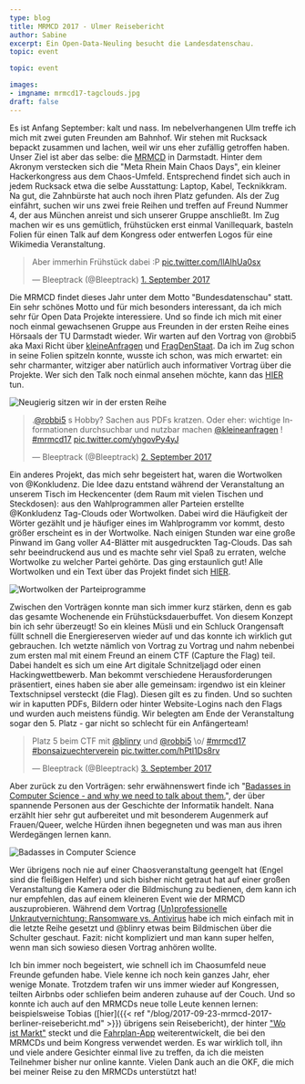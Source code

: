 ```yaml
---
type: blog
title: MRMCD 2017 - Ulmer Reisebericht
author: Sabine
excerpt: Ein Open-Data-Neuling besucht die Landesdatenschau.
topic: event

topic: event

images:
- imgname: mrmcd17-tagclouds.jpg
draft: false
---
```


Es ist Anfang September: kalt und nass. Im nebelverhangenen Ulm treffe ich mich mit zwei guten Freunden am Bahnhof. Wir stehen mit Rucksack bepackt zusammen und lachen, weil wir uns eher zufällig getroffen haben. Unser Ziel ist aber das selbe: die [MRMCD](https://mrmcd.net) in Darmstadt.
Hinter dem Akronym verstecken sich die "Meta Rhein Main Chaos Days", ein kleiner Hackerkongress aus dem Chaos-Umfeld. Entsprechend findet sich auch in jedem Rucksack etwa die selbe Ausstattung: Laptop, Kabel, Tecknikkram. Na gut, die Zahnbürste hat auch noch ihren Platz gefunden. Als der Zug einfährt, suchen wir uns zwei freie Reihen und treffen auf Freund Nummer 4, der aus München anreist und sich unserer Gruppe anschließt. Im Zug machen wir es uns gemütlich, frühstücken erst einmal Vanillequark, basteln Folien für einen Talk auf dem Kongress oder entwerfen Logos für eine Wikimedia Veranstaltung.

<blockquote class="twitter-tweet" data-lang="de"><p lang="de" dir="ltr">Aber immerhin Frühstück dabei :P <a href="https://t.co/llAIhUa0sx">pic.twitter.com/llAIhUa0sx</a></p>&mdash; Bleeptrack (@Bleeptrack) <a href="https://twitter.com/Bleeptrack/status/903557439760551936?ref_src=twsrc%5Etfw">1. September 2017</a></blockquote>
<script async src="https://platform.twitter.com/widgets.js" charset="utf-8"></script>


Die MRMCD findet dieses Jahr unter dem Motto "Bundesdatenschau" statt. Ein sehr schönes Motto und für mich besonders interessant, da ich mich sehr für Open Data Projekte interessiere. Und so finde ich mich mit einer noch einmal gewachsenen Gruppe aus Freunden in der ersten Reihe eines Hörsaals der TU Darmstadt wieder. Wir warten auf den Vortrag von @robbi5 aka Maxi Richt über [kleineAnfragen](https://kleineanfragen.de/) und [FragDenStaat](https://fragdenstaat.de/). Da ich im Zug schon in seine Folien spitzeln konnte, wusste ich schon, was mich erwartet: ein sehr charmanter, witziger aber natürlich auch informativer Vortrag über die Projekte. Wer sich den Talk noch einmal ansehen möchte, kann das [HIER](https://media.ccc.de/v/QL8FMK.) tun.

![Neugierig sitzen wir in der ersten Reihe](/blog/mrmcd17-erstereihe.jpg)

<blockquote class="twitter-tweet" data-lang="de"><p lang="de" dir="ltr">.<a href="https://twitter.com/robbi5?ref_src=twsrc%5Etfw">@robbi5</a> s Hobby? Sachen aus PDFs kratzen. Oder eher: wichtige Informationen durchsuchbar und nutzbar machen <a href="https://twitter.com/kleineanfragen?ref_src=twsrc%5Etfw">@kleineanfragen</a> ! <a href="https://twitter.com/hashtag/mrmcd17?src=hash&amp;ref_src=twsrc%5Etfw">#mrmcd17</a> <a href="https://t.co/yhgovPy4yJ">pic.twitter.com/yhgovPy4yJ</a></p>&mdash; Bleeptrack (@Bleeptrack) <a href="https://twitter.com/Bleeptrack/status/903991015115284480?ref_src=twsrc%5Etfw">2. September 2017</a></blockquote>
<script async src="https://platform.twitter.com/widgets.js" charset="utf-8"></script>

Ein anderes Projekt, das mich sehr begeistert hat, waren die Wortwolken von @Konkludenz. Die Idee dazu entstand während der Veranstaltung an unserem Tisch im Heckencenter (dem Raum mit vielen Tischen und Steckdosen): aus den Wahlprogrammen aller Parteien erstellte @Konkludenz Tag-Clouds oder Wortwolken. Dabei wird die Häufigkeit der Wörter gezählt und je häufiger eines im Wahlprogramm vor kommt, desto größer erscheint es in der Wortwolke. Nach einigen Stunden war eine große Pinwand im Gang voller A4-Blätter mit ausgedruckten Tag-Clouds. Das sah sehr beeindruckend aus und es machte sehr viel Spaß zu erraten, welche Wortwolke zu welcher Partei gehörte. Das ging erstaunlich gut! Alle Wortwolken und ein Text über das Projekt findet sich [HIER](http://konkludenz.de/wortwolken-zur-bundestagwahl-2017/).

![Wortwolken der Parteiprogramme](/blog/mrmcd17-tagclouds.jpg)

Zwischen den Vorträgen konnte man sich immer kurz stärken, denn es gab das gesamte Wochenende ein Frühstücksdauerbuffet. Von diesem Konzept bin ich sehr überzeugt! So ein kleines Müsli und ein Schluck Orangensaft füllt schnell die Energiereserven wieder auf und das konnte ich wirklich gut gebrauchen. Ich wetzte nämlich von Vortrag zu Vortrag und nahm nebenbei zum ersten mal mit einem Freund an einem CTF (Capture the Flag) teil. Dabei handelt es sich um eine Art digitale Schnitzeljagd oder einen Hackingwettbewerb. Man bekommt verschiedene Herausforderungen präsentiert, eines haben sie aber alle gemeinsam: irgendwo ist ein kleiner Textschnipsel versteckt (die Flag). Diesen gilt es zu finden. Und so suchten wir in kaputten PDFs, Bildern oder hinter Website-Logins nach den Flags und wurden auch meistens fündig. Wir belegten am Ende der Veranstaltung sogar den 5. Platz - gar nicht so schlecht für ein Anfängerteam!

<blockquote class="twitter-tweet" data-lang="de"><p lang="de" dir="ltr">Platz 5 beim CTF mit <a href="https://twitter.com/blinry?ref_src=twsrc%5Etfw">@blinry</a> und <a href="https://twitter.com/robbi5?ref_src=twsrc%5Etfw">@robbi5</a>  \o/ <a href="https://twitter.com/hashtag/mrmcd17?src=hash&amp;ref_src=twsrc%5Etfw">#mrmcd17</a> <a href="https://twitter.com/hashtag/bonsaizuechterverein?src=hash&amp;ref_src=twsrc%5Etfw">#bonsaizuechterverein</a> <a href="https://t.co/hPtI1Ds8rv">pic.twitter.com/hPtI1Ds8rv</a></p>&mdash; Bleeptrack (@Bleeptrack) <a href="https://twitter.com/Bleeptrack/status/904335391595081728?ref_src=twsrc%5Etfw">3. September 2017</a></blockquote>
<script async src="https://platform.twitter.com/widgets.js" charset="utf-8"></script>

Aber zurück zu den Vorträgen: sehr erwähnenswert finde ich "[Badasses in Computer Science - and why we need to talk about them.](https://media.ccc.de/v/VHLTSN)", der über spannende Personen aus der Geschichte der Informatik handelt. Nana erzählt hier sehr gut aufbereitet und mit besonderem Augenmerk auf Frauen/Queer, welche Hürden ihnen begegneten und was man aus ihren Werdegängen lernen kann.

![Badasses in Computer Science](/blog/mrmcd17-vortrag.png)

Wer übrigens noch nie auf einer Chaosveranstaltung geengelt hat (Engel sind die fleißigen Helfer) und sich bisher nicht getraut hat auf einer großen Veranstaltung die Kamera oder die Bildmischung zu bedienen, dem kann ich nur empfehlen, das auf einem kleineren Event wie der MRMCD auszuprobieren. Während dem Vortrag [(Un)professionelle Unkrautvernichtung: Ransomware vs. Antivirus](https://media.ccc.de/v/HYYQG3) habe ich mich einfach mit in die letzte Reihe gesetzt und @blinry etwas beim Bildmischen über die Schulter geschaut. Fazit: nicht kompliziert und man kann super helfen, wenn man sich sowieso diesen Vortrag anhören wollte.

Ich bin immer noch begeistert, wie schnell ich im Chaosumfeld neue Freunde gefunden habe. Viele kenne ich noch kein ganzes Jahr, eher wenige Monate. Trotzdem trafen wir uns immer wieder auf Kongressen, teilten Airbnbs oder schliefen beim anderen zuhause auf der Couch. Und so konnte ich auch auf den MRMCDs neue tolle Leute kennen lernen: beispielsweise Tobias ([hier]({{< ref "/blog/2017-09-23-mrmcd-2017-berliner-reisebericht.md" >}}) übrigens sein Reisebericht), der hinter ["Wo ist Markt"](https://github.com/wo-ist-markt/wo-ist-markt.github.io) steckt und die [Fahrplan-App](https://github.com/EventFahrplan/EventFahrplan) weiterentwickelt, die bei den MRMCDs und beim Kongress verwendet werden. Es war wirklich toll, ihn und viele andere Gesichter einmal live zu treffen, da ich die meisten Teilnehmer bisher nur online kannte. Vielen Dank auch an die OKF, die mich bei meiner Reise zu den MRMCDs unterstützt hat!
